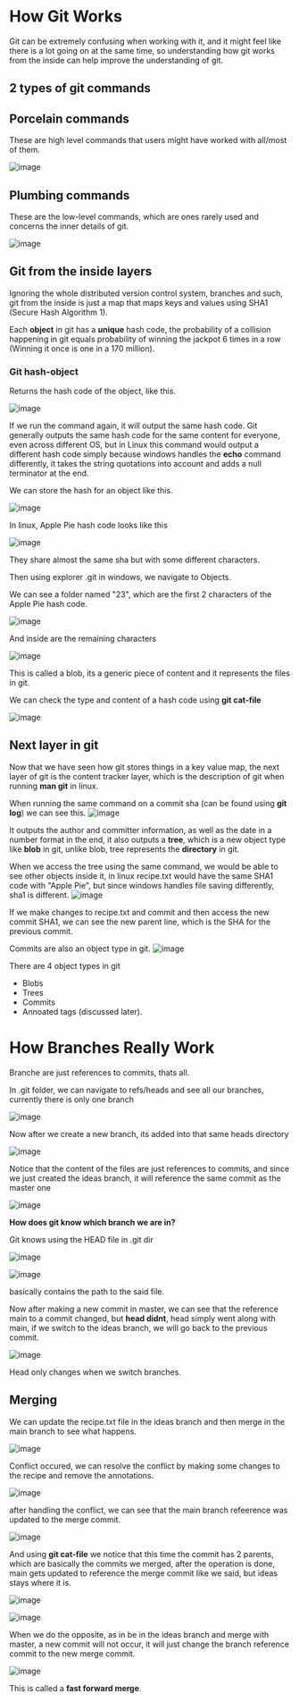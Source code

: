 # How Git Works

Git can be extremely confusing when working with it, and it might feel like there is a lot going on at the same time, so understanding how git works from the inside can help improve the understanding of git.

## 2 types of git commands

## Porcelain commands 

These are high level commands that users might have worked with all/most of them.

![image](https://github.com/user-attachments/assets/58a101c0-5d68-4478-9d47-23692c2f6219)

## Plumbing commands

These are the low-level commands, which are ones rarely used and concerns the inner details of git.

![image](https://github.com/user-attachments/assets/6fd399d2-610a-4920-ae5e-a5783c4e51aa)

## Git from the inside layers

Ignoring the whole distributed version control system, branches and such, git from the inside is just a map that maps keys and values using SHA1 (Secure Hash Algorithm 1).

Each **object** in git has a **unique** hash code, the probability of a collision happening in git equals probability of winning the jackpot 6 times in a row (Winning it once is one in a 170 million).

### Git hash-object

Returns the hash code of the object, like this.

![image](https://github.com/user-attachments/assets/01a502f0-f122-4a0b-827c-801ab6b6f973)

If we run the command again, it will output the same hash code. Git generally outputs the same hash code for the same content for everyone, even across different OS, but in Linux this command would output a different hash code simply because windows handles the **echo** command differently, it takes the string quotations into account and adds a null terminator at the end.

We can store the hash for an object like this.

![image](https://github.com/user-attachments/assets/d2faba6e-fac7-4d4d-a524-cff3eaba5eae)

In linux, Apple Pie hash code looks like this

![image](https://github.com/user-attachments/assets/0d78aa0e-bc4f-401d-9252-82cff44a4b63)

They share almost the same sha but with some different characters.

Then using explorer .git in windows, we navigate to Objects.

We can see a folder named "23", which are the first 2 characters of the Apple Pie hash code.

![image](https://github.com/user-attachments/assets/3c8b2e43-952f-4008-ab36-ebdea5683c2d)

And inside are the remaining characters

![image](https://github.com/user-attachments/assets/914467dc-fc17-4614-a6ac-cee7ffe1eeb1)

This is called a blob, its a generic piece of content and it represents the files in git.

We can check the type and content of a hash code using **git cat-file**

![image](https://github.com/user-attachments/assets/4a428383-a182-457c-9e1d-0934d13b79e9)

## Next layer in git

Now that we have seen how git stores things in a key value map, the next layer of git is the content tracker layer, which is the description of git when running **man git** in linux.

When running the same command on a commit sha (can be found using **git log**) we can see this.
![image](https://github.com/user-attachments/assets/af7d66f8-1df0-4ede-ad7a-88fc89b302fd)

It outputs the author and committer information, as well as the date in a number format in the end, it also outputs a **tree**, which is a new object type like **blob** in git, unlike blob, tree represents the **directory** in git.

When we access the tree using the same command, we would be able to see other objects inside it, in linux recipe.txt would have the same SHA1 code with "Apple Pie", but since windows handles file saving differently, sha1 is different.
![image](https://github.com/user-attachments/assets/a5d4d33f-16c2-4ced-879a-7ad617faa950)

If we make changes to recipe.txt and commit and then access the new commit SHA1, we can see the new parent line, which is the SHA for the previous commit.

Commits are also an object type in git.
![image](https://github.com/user-attachments/assets/d1d1889a-66cb-49d4-9a18-601956f6d826)

There are 4 object types in git

- Blobs
- Trees
- Commits
- Annoated tags (discussed later).

# How Branches Really Work

Branche are just references to commits, thats all.

In .git folder, we can navigate to refs/heads and see all our branches, currently there is only one branch

![image](https://github.com/user-attachments/assets/9096adeb-c90a-49b4-984f-2c2b5d0fc171)

Now after we create a new branch, its added into that same heads directory

![image](https://github.com/user-attachments/assets/cf0e50c7-d7e1-49b4-a994-2c0fa154f340)

Notice that the content of the files are just references to commits, and since we just created the ideas branch, it will reference the same commit as the master one

![image](https://github.com/user-attachments/assets/9752a583-c7c0-400e-b294-191b8d0a92cd)

**How does git know which branch we are in?**

Git knows using the HEAD file in .git dir

![image](https://github.com/user-attachments/assets/13fc6f81-1675-4b9a-99d1-edd7ca7d0f67)

![image](https://github.com/user-attachments/assets/69deccae-5ec5-4998-bfd9-8ba5976c0acb)

basically contains the path to the said file.

Now after making a new commit in master, we can see that the reference main to a commit changed, but **head didnt**, head simply went along with main, if we switch to the ideas branch, we will go back to the previous commit.

![image](https://github.com/user-attachments/assets/cd78fc61-1346-487f-9da5-8a26ba35c7ca)

Head only changes when we switch branches.

## Merging

We can update the recipe.txt file in the ideas branch and then merge in the main branch to see what happens.

![image](https://github.com/user-attachments/assets/f31bd77a-09a1-41fe-a052-e389c69e19cc)

Conflict occured, we can resolve the conflict by making some changes to the recipe and remove the annotations.

![image](https://github.com/user-attachments/assets/65a46623-8754-4e4d-b756-b9212a94d412)

after handling the conflict, we can see that the main branch refeerence was updated to the merge commit.

![image](https://github.com/user-attachments/assets/e2a6766e-8a79-4760-a534-07d3a5e9780d)

And using **git cat-file** we notice that this time the commit has 2 parents, which are basically the commits we merged, after the operation is done, main gets updated to reference the merge commit like we said, but ideas stays where it is.

![image](https://github.com/user-attachments/assets/86d78fda-36d6-41a7-a0bc-d920c268a236)

![image](https://github.com/user-attachments/assets/029825b2-7438-4ad8-bccb-e7d307bb6215)

When we do the opposite, as in be in the ideas branch and merge with master, a new commit will not occur, it will just change the branch reference commit to the new merge commit.

![image](https://github.com/user-attachments/assets/4ff2a6c8-eb48-4196-800e-bde889cacc0e)

This is called a **fast forward merge**.
